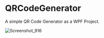 # QRCodeGenerator
A simple QR Code Generator as a WPF Project.


![Screenshot_916](https://github.com/Gerald-Ha/QRCodeGenerator/assets/53166232/b7ac0d9d-8995-47c2-9357-6092a678a139)
